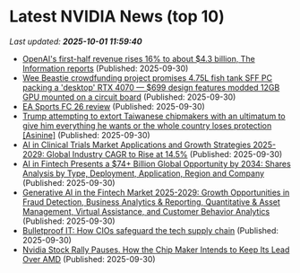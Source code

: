 # Latest NVIDIA News (top 10)
_Last updated: **2025-10-01 11:59:40**_

- [OpenAI's first-half revenue rises 16% to about $4.3 billion, The Information reports](https://www.thehindubusinessline.com/info-tech/openais-first-half-revenue-rises-16-to-about-43-billion-the-information-reports/article70112781.ece) (Published: 2025-09-30)
- [Wee Beastie crowdfunding project promises 4.75L fish tank SFF PC packing a 'desktop' RTX 4070 — $699 design features modded 12GB GPU mounted on a circuit board](https://www.tomshardware.com/desktops/mini-pcs/wee-beastie-crowdfunding-project-promises-4-75l-fish-tank-sff-pc-packing-a-desktop-rtx-4070-usd699-design-features-modded-12gb-gpu-mounted-on-a-circuit-board) (Published: 2025-09-30)
- [EA Sports FC 26 review](https://www.pcgamer.com/games/sports/ea-sports-fc-26-review/) (Published: 2025-09-30)
- [Trump attempting to extort Taiwanese chipmakers with an ultimatum to give him everything he wants or the whole country loses protection [Asinine]](https://www.fark.com/comments/13828824/Trump-attempting-to-extort-Taiwanese-chipmakers-with-an-ultimatum-to-give-him-everything-he-wants-the-whole-country-loses-protection) (Published: 2025-09-30)
- [AI in Clinical Trials Market Applications and Growth Strategies 2025-2029: Global Industry CAGR to Rise at 14.5%](https://www.globenewswire.com/news-release/2025/09/30/3158485/28124/en/AI-in-Clinical-Trials-Market-Applications-and-Growth-Strategies-2025-2029-Global-Industry-CAGR-to-Rise-at-14-5.html) (Published: 2025-09-30)
- [AI in Fintech Presents a $74+ Billion Global Opportunity by 2034: Shares Analysis by Type, Deployment, Application, Region and Company](https://www.globenewswire.com/news-release/2025/09/30/3158483/28124/en/AI-in-Fintech-Presents-a-74-Billion-Global-Opportunity-by-2034-Shares-Analysis-by-Type-Deployment-Application-Region-and-Company.html) (Published: 2025-09-30)
- [Generative AI in the Fintech Market 2025-2029: Growth Opportunities in Fraud Detection, Business Analytics & Reporting, Quantitative & Asset Management, Virtual Assistance, and Customer Behavior Analytics](https://www.globenewswire.com/news-release/2025/09/30/3158481/28124/en/Generative-AI-in-the-Fintech-Market-2025-2029-Growth-Opportunities-in-Fraud-Detection-Business-Analytics-Reporting-Quantitative-Asset-Management-Virtual-Assistance-and-Customer-Beh.html) (Published: 2025-09-30)
- [Bulletproof IT: How CIOs safeguard the tech supply chain](https://www.techtarget.com/searchcio/feature/Bulletproof-IT-How-CIOs-safeguard-the-tech-supply-chain) (Published: 2025-09-30)
- [Nvidia Stock Rally Pauses. How the Chip Maker Intends to Keep Its Lead Over AMD](https://biztoc.com/x/e0a281395adcfc8f) (Published: 2025-09-30)
